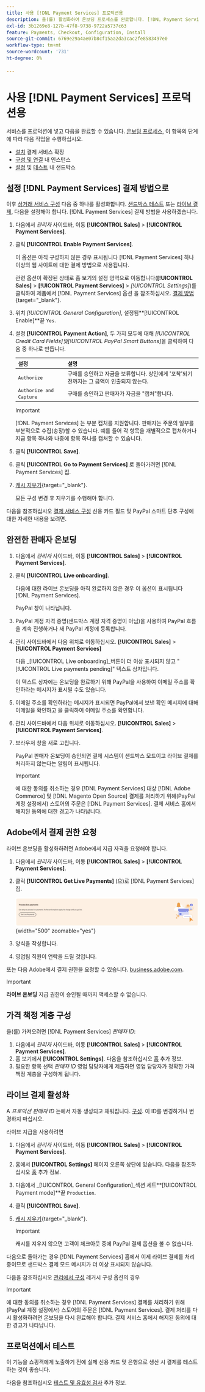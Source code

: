 ```yaml
---
title: 사용 [!DNL Payment Services] 프로덕션용
description: 을(를) 활성화하여 온보딩 프로세스를 완료합니다. [!DNL Payment Services] 프로덕션용
exl-id: 3b1269e8-127b-47f8-9738-9722a5737c63
feature: Payments, Checkout, Configuration, Install
source-git-commit: 6769e29a4ae07b8cf15aa2da3cac2fe8583497e0
workflow-type: tm+mt
source-wordcount: '731'
ht-degree: 0%

---
```


# 사용 [!DNL Payment Services] 프로덕션용

서비스를 프로덕션에 넣고 다음을 완료할 수 있습니다. [온보딩 프로세스](onboard.md), 이 항목의 단계에 따라 다음 작업을 수행하십시오.

* [설치](install.md) 결제 서비스 확장
* [구성 및 연결](connect.md) 내 인스턴스
* [설정](sandbox.md) 및 [테스트](test-validate.md) 내 샌드박스

## 설정 [!DNL Payment Services] 결제 방법으로

이후 [상거래 서비스 구성](connect.md#configure-commerce-services) 다음 중 하나를 활성화합니다. [샌드박스 테스트](sandbox.md#enable-sandbox-testing) 또는 [라이브 결제](#enable-live-payments), 다음을 설정해야 합니다. [!DNL Payment Services] 결제 방법을 사용하겠습니다.

1. 다음에서 _관리자_ 사이드바, 이동 **[!UICONTROL Sales]** > **[!UICONTROL Payment Services]**.
1. 클릭 **[!UICONTROL Enable Payment Services]**.

   이 옵션은 아직 구성하지 않은 경우 표시됩니다 [!DNL Payment Services] 하나 이상의 웹 사이트에 대한 결제 방법으로 사용됩니다.

   관련 옵션이 확장된 상태로 홈 보기의 설정 영역으로 이동합니다(**[!UICONTROL Sales]** > **[!UICONTROL Payment Services]** > _[!UICONTROL Settings]_)를 클릭하여 제품에서 [!DNL Payment Services] 옵션 을 참조하십시오. [결제 방법](https://docs.magento.com/user-guide/configuration/sales/payment-methods.html){target="_blank"}.

1. 위치 _[!UICONTROL General Configuration]_, 설정됨&#x200B;**[!UICONTROL Enable]**끝 `Yes`.
1. 설정 **[!UICONTROL Payment Action]**, 두 가지 모두에 대해 _[!UICONTROL Credit Card Fields]_및_[!UICONTROL PayPal Smart Buttons]_&#x200B;을 클릭하여 다음 중 하나로 만듭니다.

   | 설정 | 설명 |
   |---|---|
   | `Authorize` | 구매를 승인하고 자금을 보류합니다. 상인에게 &#39;포착&#39;되기 전까지는 그 금액이 인출되지 않는다. |
   | `Authorize and Capture` | 구매를 승인하고 판매자가 자금을 &quot;캡처&quot;합니다. |

   >[!IMPORTANT]
   >
   >[!DNL Payment Services] 는 부분 캡처를 지원합니다. 판매자는 주문의 일부를 부분적으로 수집(송장)할 수 있습니다. 예를 들어 각 항목을 개별적으로 캡처하거나 지금 항목 하나와 나중에 항목 하나를 캡처할 수 있습니다.

1. 클릭 **[!UICONTROL Save]**.
1. 클릭 **[!UICONTROL Go to Payment Services]** 로 돌아가려면 [!DNL Payment Services] 집.
1. [캐시 지우기](https://docs.magento.com/user-guide/system/cache-management.html){target="_blank"}.

   모든 구성 변경 후 지우기를 수행해야 합니다.

다음을 참조하십시오 [결제 서비스 구성](settings.md) 신용 카드 필드 및 PayPal 스마트 단추 구성에 대한 자세한 내용을 보려면.

## 완전한 판매자 온보딩

1. 다음에서 _관리자_ 사이드바, 이동 **[!UICONTROL Sales]** > **[!UICONTROL Payment Services]**.
1. 클릭 **[!UICONTROL Live onboarding]**.

   다음에 대한 라이브 온보딩을 아직 완료하지 않은 경우 이 옵션이 표시됩니다 [!DNL Payment Services].

   PayPal 창이 나타납니다.

1. PayPal 계정 자격 증명(샌드박스 계정 자격 증명이 아님)을 사용하여 PayPal 흐름을 계속 진행하거나 새 PayPal 계정에 등록합니다.
1. 관리 사이드바에서 다음 위치로 이동하십시오. **[!UICONTROL Sales]** > **[!UICONTROL Payment Services]**

   다음 _[!UICONTROL Live onboarding]_버튼이 더 이상 표시되지 않고 &quot;[!UICONTROL Live payments pending]&quot; 텍스트 상자입니다.

   이 텍스트 상자에는 온보딩을 완료하기 위해 PayPal을 사용하여 이메일 주소를 확인하라는 메시지가 표시될 수도 있습니다.

1. 이메일 주소를 확인하라는 메시지가 표시되면 PayPal에서 보낸 확인 메시지에 대해 이메일을 확인하고 을 클릭하여 이메일 주소를 확인합니다.
1. 관리 사이드바에서 다음 위치로 이동하십시오. **[!UICONTROL Sales]** > **[!UICONTROL Payment Services]**.
1. 브라우저 창을 새로 고칩니다.

   PayPal 판매자 온보딩이 승인되면 결제 시스템이 샌드박스 모드이고 라이브 결제를 처리하지 않는다는 알림이 표시됩니다.

   >[!IMPORTANT]
   >
   >에 대한 동의를 취소하는 경우 [!DNL Payment Services] 대상 [!DNL Adobe Commerce] 및 [!DNL Magento Open Source] 결제를 처리하기 위해(PayPal 계정 설정에서) 스토어의 주문은 [!DNL Payment Services]. 결제 서비스 홈에서 해지된 동의에 대한 경고가 나타납니다.

## Adobe에서 결제 권한 요청

라이브 온보딩을 활성화하려면 Adobe에서 지급 자격을 요청해야 합니다.

1. 다음에서 _관리자_ 사이드바, 이동 **[!UICONTROL Sales]** > **[!UICONTROL Payment Services]**.
1. 클릭 **[!UICONTROL Get Live Payments]** (으)로 [!DNL Payment Services] 집.

   ![권한 요청](assets/request-entitlements.png){width="500" zoomable="yes"}

1. 양식을 작성합니다.
1. 영업팀 직원이 연락을 드릴 것입니다.

또는 다음 Adobe에서 결제 권한을 요청할 수 있습니다. [business.adobe.com](https://business.adobe.com/resources/payment-services.html).

>[!IMPORTANT]
>
>**라이브 온보딩** 지급 권한이 승인될 때까지 액세스할 수 없습니다.

## 가격 책정 계층 구성

을(를) 가져오려면 [!DNL Payment Services] _판매자 ID_:


1. 다음에서 _관리자_ 사이드바, 이동 **[!UICONTROL Sales]** > **[!UICONTROL Payment Services]**.
1. 홈 보기에서 **[!UICONTROL Settings]**. 다음을 참조하십시오 [홈](payments-home.md) 추가 정보.
1. 필요한 항목 선택 _판매자 ID_ 영업 담당자에게 제출하면 영업 담당자가 정확한 가격 책정 계층을 구성하게 됩니다.

## 라이브 결제 활성화

A _프로덕션 판매자 ID_ 는에서 자동 생성되고 채워집니다. [구성](configure-admin.md). 이 ID를 변경하거나 변경하지 마십시오.

라이브 지급을 사용하려면

1. 다음에서 _관리자_ 사이드바, 이동 **[!UICONTROL Sales]** > **[!UICONTROL Payment Services]**.
1. 홈에서 **[!UICONTROL Settings]** 페이지 오른쪽 상단에 있습니다. 다음을 참조하십시오 [홈](payments-home.md) 추가 정보.
1. 다음에서 _[!UICONTROL General Configuration]_섹션 세트&#x200B;**[!UICONTROL Payment mode]**끝 `Production`.
1. 클릭 **[!UICONTROL Save]**.
1. [캐시 지우기](https://docs.magento.com/user-guide/system/cache-management.html){target="_blank"}.

   >[!IMPORTANT]
   >
   >캐시를 지우지 않으면 고객이 체크아웃 중에 PayPal 결제 옵션을 볼 수 없습니다.

다음으로 돌아가는 경우 [!DNL Payment Services] 홈에서 이제 라이브 결제를 처리 중이므로 샌드박스 결제 모드 메시지가 더 이상 표시되지 않습니다.

다음을 참조하십시오 [관리에서 구성](configure-admin.md) 레거시 구성 옵션의 경우

>[!IMPORTANT]
>
>에 대한 동의를 취소하는 경우 [!DNL Payment Services] 결제를 처리하기 위해(PayPal 계정 설정에서) 스토어의 주문은 [!DNL Payment Services]. 결제 처리를 다시 활성화하려면 온보딩을 다시 완료해야 합니다. 결제 서비스 홈에서 해지된 동의에 대한 경고가 나타납니다.

## 프로덕션에서 테스트

이 기능을 쇼핑객에게 노출하기 전에 실제 신용 카드 및 은행으로 생산 시 결제를 테스트하는 것이 좋습니다.

다음을 참조하십시오 [테스트 및 유효성 검사](test-validate.md) 추가 정보.
